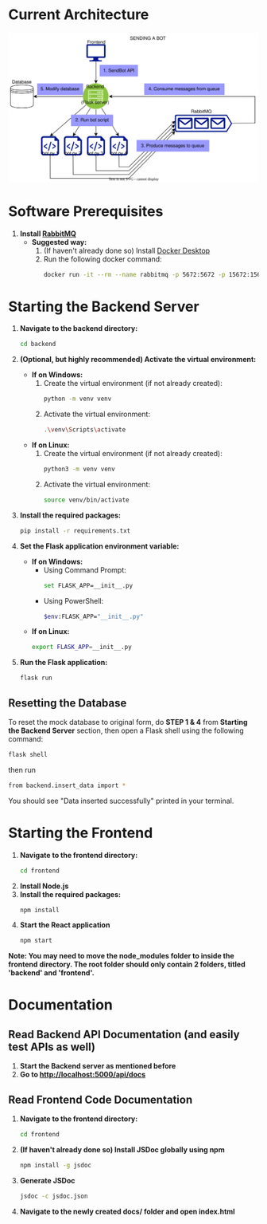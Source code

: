 # Current Architecture

![Software Architecture Diagram](architecture.drawio.svg)

# Software Prerequisites

1. **Install [RabbitMQ](https://www.rabbitmq.com/docs/download)**
   - **Suggested way:**
     1. (If haven't already done so) Install [Docker Desktop](https://www.docker.com/products/docker-desktop/)
     2. Run the following docker command:
        ```sh
        docker run -it --rm --name rabbitmq -p 5672:5672 -p 15672:15672 rabbitmq:3.13-management
        ```

# Starting the Backend Server

1. **Navigate to the backend directory:**

   ```sh
   cd backend
   ```

2. **(Optional, but highly recommended) Activate the virtual environment:**

   - **If on Windows:**
     1. Create the virtual environment (if not already created):
        ```sh
        python -m venv venv
        ```
     2. Activate the virtual environment:
        ```sh
        .\venv\Scripts\activate
        ```
   - **If on Linux:**
     1. Create the virtual environment (if not already created):
        ```sh
        python3 -m venv venv
        ```
     2. Activate the virtual environment:
        ```sh
        source venv/bin/activate
        ```

3. **Install the required packages:**

   ```sh
   pip install -r requirements.txt
   ```

4. **Set the Flask application environment variable:**

   - **If on Windows:**
     - Using Command Prompt:
       ```sh
       set FLASK_APP=__init__.py
       ```
     - Using PowerShell:
       ```sh
       $env:FLASK_APP="__init__.py"
       ```
   - **If on Linux:**
     ```sh
     export FLASK_APP=__init__.py
     ```

5. **Run the Flask application:**
   ```sh
   flask run
   ```

## Resetting the Database

To reset the mock database to original form, do **STEP 1 & 4** from **Starting the Backend Server** section, then open a Flask shell using the following command:

```sh
flask shell
```

then run

```sh
from backend.insert_data import *
```

You should see "Data inserted successfully" printed in your terminal.

# Starting the Frontend

1. **Navigate to the frontend directory:**
   ```sh
   cd frontend
   ```
2. **Install Node.js**
3. **Install the required packages:**
   ```sh
   npm install
   ```
4. **Start the React application**
   ```sh
   npm start
   ```

**Note: You may need to move the node_modules folder to inside the frontend directory. The root folder should only contain 2 folders, titled 'backend' and 'frontend'.**

# Documentation

## Read Backend API Documentation (and easily test APIs as well)

1. **Start the Backend server as mentioned before**
2. **Go to [http://localhost:5000/api/docs](http://localhost:5000/api/docs)**

## Read Frontend Code Documentation

1. **Navigate to the frontend directory:**
   ```sh
   cd frontend
   ```
2. **(If haven't already done so) Install JSDoc globally using npm**
   ```sh
   npm install -g jsdoc
   ```
3. **Generate JSDoc**
   ```sh
   jsdoc -c jsdoc.json
   ```
4. **Navigate to the newly created docs/ folder and open index.html**
